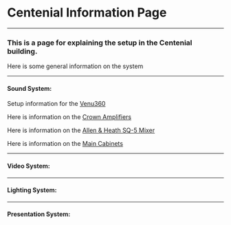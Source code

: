 # Centenial Information Page

---

### This is a page for explaining the setup in the Centenial building.

Here is some general information on the system

---

#### Sound System:

Setup information for the [Venu360](/Centenial/venu360)

Here is information on the [Crown Amplifiers](/Centenial/crown)

Here is information on the [Allen & Heath SQ-5 Mixer](/Centenial/mixer-sq-5)

Here is information on the [Main Cabinets](/Centenial/MainCabinets-KF650zP)

---
#### Video System:


---
#### Lighting System:


---
#### Presentation System:
